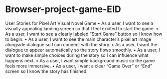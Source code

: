 # Browser-project-game-EID
User Stories for Pixel Art Visual Novel Game
	•	As a user, I want to see a visually appealing landing screen so that I feel excited to start the game.
	•	As a user, I want to see a clearly labeled “Start Game” button so I know how to begin.
	•	As a user, I want to see the main character’s pixel art image alongside dialogue so I can connect with the story.
	•	As a user, I want the dialogue to appear automatically so the story flows smoothly.
	•	As a user, I want to make simple choices during the story so I can influence what happens next.
	•	As a user, I want simple background music so the game feels more immersive.
	•	As a user, I want a clear “Game Over” or “End” screen so I know the story has finished.
